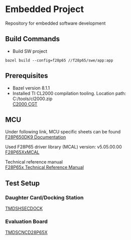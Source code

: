 # Embedded Project
Repository for embedded software development

## Build Commands
- Build SW project
```starlark
bazel build --config=f28p65 //f28p65/swe/app:app
```

## Prerequisites
- Bazel version 8.1.1
- Installed TI CL2000 compilation tooling. Location path: C:/tools/cl2000.zip \
[C2000 CGT](https://www.ti.com/tool/download/C2000-CGT/22.6.0.LTS)

## MCU
Under following link, MCU specific sheets can be found \
[F28P650DK9 Documentation](https://dev.ti.com/tirex/explore/node?node=A__ACuCzyjm65lS7oGVsP08EQ__c2000ware_devices_package__coGQ502__LATEST)

Used F28P65 driver library (MCAL) version: v5.05.00.00 \
[F28P65XxMCAL](https://github.com/TexasInstruments/c2000ware-core-sdk/tree/REL_C2000Ware_v5.05.00.00/driverlib/f28p65x/driverlib)

Technical reference manual \
[F28P65x Technical Reference Manual](https://www.ti.com/lit/ug/spruiz1b/spruiz1b.pdf?ts=1761634546685&ref_url=https%253A%252F%252Fdev.ti.com%252F)

## Test Setup

### Daughter Card/Docking Station
[TMDSHSECDOCK](https://www.ti.com/lit/ug/spruij6a/spruij6a.pdf?ts=1761663995340)

### Evaluation Board
[TMDSCNCD28P65X](https://www.ti.com/lit/ug/spruj90b/spruj90b.pdf?ts=1761617006565)

